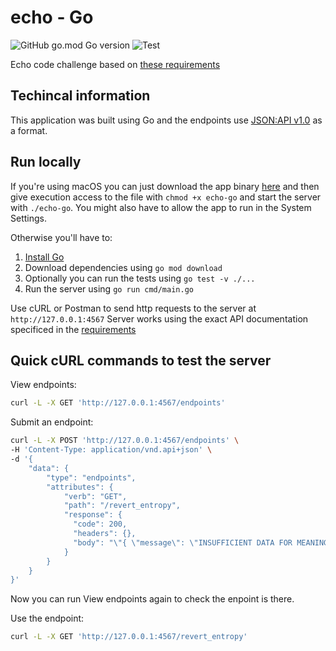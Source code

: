 # echo - Go

![GitHub go.mod Go version](https://img.shields.io/github/go-mod/go-version/Alvaroalonsobabbel/echo-go) ![Test](https://github.com/Alvaroalonsobabbel/echo-go/actions/workflows/test.yml/badge.svg)

Echo code challenge based on [these requirements](echo.md)

## Techincal information

This application was built using Go and the endpoints use [JSON:API v1.0](https://jsonapi.org/) as a format.

## Run locally

If you're using macOS you can just download the app binary [here](https://github.com/Alvaroalonsobabbel/echo-go/releases/latest/download/echo-go) and then give execution access to the file with `chmod +x echo-go` and start the server with `./echo-go`. You might also have to allow the app to run in the System Settings.

Otherwise you'll have to:

1. [Install Go](https://go.dev/doc/install)
2. Download dependencies using `go mod download`
3. Optionally you can run the tests using `go test -v ./...`
4. Run the server using `go run cmd/main.go`

Use cURL or Postman to send http requests to the server at `http://127.0.0.1:4567`
Server works using the exact API documentation specificed in the [requirements](echo.md#examples)

## Quick cURL commands to test the server

View endpoints:

```bash
curl -L -X GET 'http://127.0.0.1:4567/endpoints' 
```

Submit an endpoint:

```bash
curl -L -X POST 'http://127.0.0.1:4567/endpoints' \
-H 'Content-Type: application/vnd.api+json' \
-d '{
    "data": {
        "type": "endpoints",
        "attributes": {
            "verb": "GET",
            "path": "/revert_entropy",
            "response": {
              "code": 200,
              "headers": {},
              "body": "\"{ \"message\": \"INSUFFICIENT DATA FOR MEANINGFUL ANSWER\" }\""
            }
        }
    }
}'
```

Now you can run View endpoints again to check the enpoint is there.

Use the endpoint:

```bash
curl -L -X GET 'http://127.0.0.1:4567/revert_entropy' 
```
